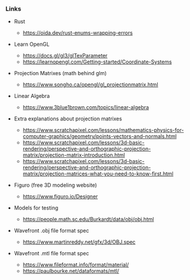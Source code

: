 
### Links

- Rust
    - https://oida.dev/rust-enums-wrapping-errors

- Learn OpenGL
    - https://docs.gl/gl3/glTexParameter
    - https://learnopengl.com/Getting-started/Coordinate-Systems

- Projection Matrixes (math behind glm)
    - https://www.songho.ca/opengl/gl_projectionmatrix.html

- Linear Algebra
    - https://www.3blue1brown.com/topics/linear-algebra

- Extra explanations about projection matrixes
    - https://www.scratchapixel.com/lessons/mathematics-physics-for-computer-graphics/geometry/points-vectors-and-normals.html
    - https://www.scratchapixel.com/lessons/3d-basic-rendering/perspective-and-orthographic-projection-matrix/projection-matrix-introduction.html
    - https://www.scratchapixel.com/lessons/3d-basic-rendering/perspective-and-orthographic-projection-matrix/projection-matrices-what-you-need-to-know-first.html

- Figuro (free 3D modeling website)
    - https://www.figuro.io/Designer

- Models for testing
    - https://people.math.sc.edu/Burkardt/data/obj/obj.html

- Wavefront .obj file format spec
    - https://www.martinreddy.net/gfx/3d/OBJ.spec

- Wavefront .mtl file format spec
    - https://www.fileformat.info/format/material/
    - https://paulbourke.net/dataformats/mtl/
